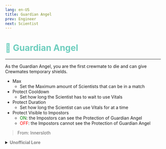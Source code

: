 ```yaml
---
lang: en-US
title: Guardian Angel
prev: Engineer
next: Scientist
---
```


# <font color="#6ecebe">👼 <b>Guardian Angel</b></font> <Badge text="Vanilla" type="tip" vertical="middle"/>
---

As the Guardian Angel, you are the first crewmate to die and can give Crewmates temporary shields.
* Max
  * Set the Maximum amount of Scientists that can be in a match
* Protect Cooldown
  * Set how long the Scientist has to wait to use Vitals
* Protect Duration
  * Set how long the Scientist can use Vitals for at a time
* Protect Visible to Impostors
  * <font color=green>ON</font>: the Impostors can see the Protection of Guardian Angel
  * <font color=red>OFF</font>: the Impostors cannot see the Protection of Guardian Angel

> From: Innersloth

<details>
<summary><b><font color=gray>Unofficial Lore</font></b></summary>

Placeholder: This role is a ROLE OH EM GOSH
> Submitted by: Member
</details>